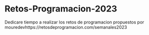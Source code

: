 # Retos-Programacion-2023

Dedicare tiempo a realizar los retos de programacion propuestos por <link>mouredevhttps://retosdeprogramacion.com/semanales2023</link>

